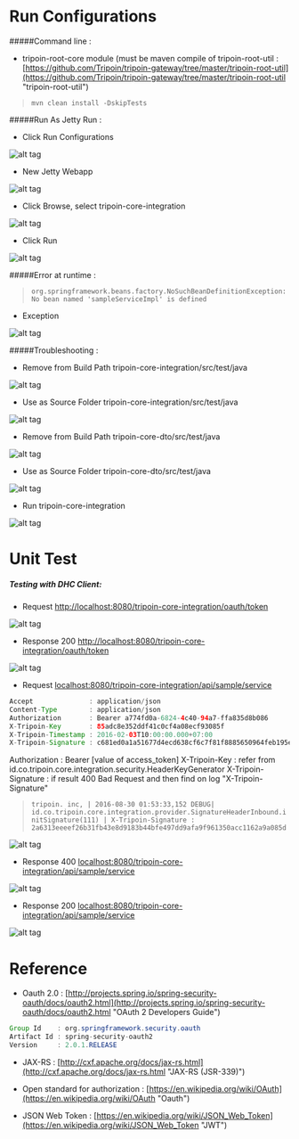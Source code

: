 # Run Configurations

#####Command line :
* tripoin-root-core module
(must be maven compile of tripoin-root-util : [https://github.com/Tripoin/tripoin-gateway/tree/master/tripoin-root-util](https://github.com/Tripoin/tripoin-gateway/tree/master/tripoin-root-util "tripoin-root-util")

> ``mvn clean install -DskipTests``
 
#####Run As Jetty Run :

* Click Run Configurations

![alt tag](https://raw.githubusercontent.com/Tripoin/tripoin-resources/master/tripoin-image/Setting%20Environment%205.png)

* New Jetty Webapp

![alt tag](https://raw.githubusercontent.com/Tripoin/tripoin-resources/master/tripoin-image/Setting%20Environment%206.png)

* Click Browse, select tripoin-core-integration

![alt tag](https://raw.githubusercontent.com/Tripoin/tripoin-resources/master/tripoin-image/Setting%20Environment%207.png)

* Click Run

![alt tag](https://raw.githubusercontent.com/Tripoin/tripoin-resources/master/tripoin-image/Setting%20Environment%208.png)

#####Error at runtime :

> ``org.springframework.beans.factory.NoSuchBeanDefinitionException: No bean named 'sampleServiceImpl' is defined``

* Exception

![alt tag](https://raw.githubusercontent.com/Tripoin/tripoin-resources/master/tripoin-image/Setting%20Environment%209.png)

#####Troubleshooting :

* Remove from Build Path tripoin-core-integration/src/test/java

![alt tag](https://raw.githubusercontent.com/Tripoin/tripoin-resources/master/tripoin-image/Setting%20Environment%2010.png)

* Use as Source Folder tripoin-core-integration/src/test/java

![alt tag](https://raw.githubusercontent.com/Tripoin/tripoin-resources/master/tripoin-image/Setting%20Environment%2011.png)

* Remove from Build Path tripoin-core-dto/src/test/java

![alt tag](https://raw.githubusercontent.com/Tripoin/tripoin-resources/master/tripoin-image/Setting%20Environment%2012.png)

* Use as Source Folder tripoin-core-dto/src/test/java

![alt tag](https://raw.githubusercontent.com/Tripoin/tripoin-resources/master/tripoin-image/Setting%20Environment%2013.png)

* Run tripoin-core-integration

![alt tag](https://raw.githubusercontent.com/Tripoin/tripoin-resources/master/tripoin-image/Setting%20Environment%2014.png)


# Unit Test

##### Testing with DHC Client:

* Request [http://localhost:8080/tripoin-core-integration/oauth/token](http://localhost:8080/tripoin-core-integration/oauth/token "Get Token")

![alt tag](https://raw.githubusercontent.com/Tripoin/tripoin-resources/master/tripoin-image/Unit%20Test%201.png)

* Response 200 [http://localhost:8080/tripoin-core-integration/oauth/token](http://localhost:8080/tripoin-core-integration/oauth/token "Get Token")

![alt tag](https://raw.githubusercontent.com/Tripoin/tripoin-resources/master/tripoin-image/Unit%20Test%202.png)

* Request [localhost:8080/tripoin-core-integration/api/sample/service](localhost:8080/tripoin-core-integration/api/sample/service "Sample Service")

```java
Accept              : application/json
Content-Type        : application/json
Authorization       : Bearer a774fd0a-6824-4c40-94a7-ffa835d8b086
X-Tripoin-Key       : 85adc8e352ddf41c0cf4a08ecf93085f
X-Tripoin-Timestamp : 2016-02-03T10:00:00.000+07:00
X-Tripoin-Signature : c681ed0a1a51677d4ecd638cf6c7f81f8885650964feb195e03b43ab746cd1a7
``` 

Authorization : Bearer [value of access_token]
X-Tripoin-Key : refer from id.co.tripoin.core.integration.security.HeaderKeyGenerator
X-Tripoin-Signature : if result 400 Bad Request and then find on log "X-Tripoin-Signature"

> ``tripoin. inc, | 2016-08-30 01:53:33,152 DEBUG| id.co.tripoin.core.integration.provider.SignatureHeaderInbound.initSignature(111) | X-Tripoin-Signature : 2a6313eeeef26b31fb43e8d9183b44bfe497dd9afa9f961350acc1162a9a085d``

![alt tag](https://raw.githubusercontent.com/Tripoin/tripoin-resources/master/tripoin-image/Unit%20Test%203.png)

* Response 400 [localhost:8080/tripoin-core-integration/api/sample/service](localhost:8080/tripoin-core-integration/api/sample/service "Sample Service")

![alt tag](https://raw.githubusercontent.com/Tripoin/tripoin-resources/master/tripoin-image/Unit%20Test%204.png)

* Response 200 [localhost:8080/tripoin-core-integration/api/sample/service](localhost:8080/tripoin-core-integration/api/sample/service "Sample Service")

![alt tag](https://raw.githubusercontent.com/Tripoin/tripoin-resources/master/tripoin-image/Unit%20Test%205.png)


# Reference
+ Oauth 2.0 : [http://projects.spring.io/spring-security-oauth/docs/oauth2.html](http://projects.spring.io/spring-security-oauth/docs/oauth2.html "OAuth 2 Developers Guide")

```java
Group Id    : org.springframework.security.oauth
Artifact Id : spring-security-oauth2
Version     : 2.0.1.RELEASE
``` 

+ JAX-RS : [http://cxf.apache.org/docs/jax-rs.html](http://cxf.apache.org/docs/jax-rs.html "JAX-RS (JSR-339)")

+ Open standard for authorization : [https://en.wikipedia.org/wiki/OAuth](https://en.wikipedia.org/wiki/OAuth "Oauth")

+ JSON Web Token : [https://en.wikipedia.org/wiki/JSON_Web_Token](https://en.wikipedia.org/wiki/JSON_Web_Token "JWT")